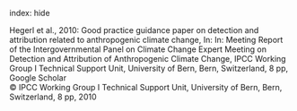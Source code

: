 index: hide

<div class="Citation">

  <div class="Citation-body">
    <div class="Citation-text">Hegerl et al., 2010: Good practice guidance paper on detection and attribution related to anthropogenic climate change, In: <span class="Article-bookTitle">In: Meeting Report of the Intergovernmental Panel on Climate Change Expert Meeting on Detection and Attribution of Anthropogenic Climate Change, </span>IPCC Working Group I Technical Support Unit, University of Bern, Bern, Switzerland, 8 pp,</div>
    <div class="Citation-links">
      <div class="CitationLink" data-href="https://scholar.google.com/scholar?q=Good+practice+guidance+paper+on+detection+and+attribution+related+to+anthropogenic+climate+change">
        <div class="CitationLink-icon CitationLink-Scholar"></div>
        <div class="CitationLink-text">Google Scholar</div>
      </div>
    </div>
  </div>
</div>


<div class="Citation-copy">
&copy; IPCC Working Group I Technical Support Unit, University of Bern, Bern, Switzerland, 8 pp, 2010
</div>
